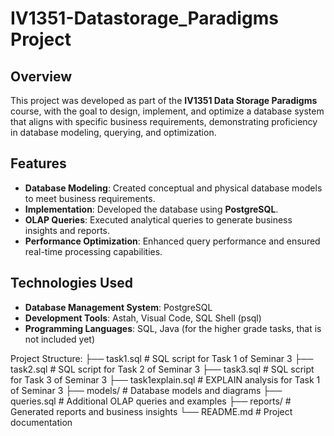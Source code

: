 # IV1351-Datastorage_Paradigms Project

## Overview
This project was developed as part of the **IV1351 Data Storage Paradigms** course, with the goal to design, implement, and optimize a database system that aligns with specific business requirements, demonstrating proficiency in database modeling, querying, and optimization.

## Features
- **Database Modeling**: Created conceptual and physical database models to meet business requirements.
- **Implementation**: Developed the database using **PostgreSQL**.
- **OLAP Queries**: Executed analytical queries to generate business insights and reports.
- **Performance Optimization**: Enhanced query performance and ensured real-time processing capabilities.

## Technologies Used
- **Database Management System**: PostgreSQL
- **Development Tools**: Astah, Visual Code, SQL Shell (psql)
- **Programming Languages**: SQL, Java (for the higher grade tasks, that is not included yet)

Project Structure:
├── task1.sql               # SQL script for Task 1 of Seminar 3
├── task2.sql               # SQL script for Task 2 of Seminar 3
├── task3.sql               # SQL script for Task 3 of Seminar 3
├── task1explain.sql        # EXPLAIN analysis for Task 1 of Seminar 3
├── models/                 # Database models and diagrams
├── queries.sql             # Additional OLAP queries and examples
├── reports/                # Generated reports and business insights
└── README.md               # Project documentation

